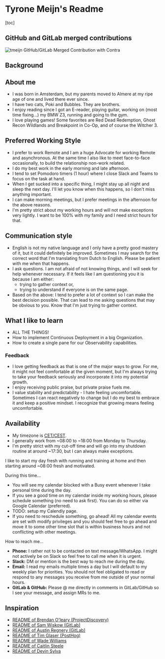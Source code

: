 # Tyrone Meijn's Readme

[toc]

## GitHub and GitLab merged contributions

![tmeijn GitHub/GitLab Merged Contribution with Contra](https://image.thum.io/get/width/600/fullpage/maxAge/24/wait/2/https://contra-psi.vercel.app/?githubUsername=tmeijn&gitlabUsername=tmeijn)

## Background

## About me

- I was born in Amsterdam, but my parents moved to Almere at my ripe age of one and lived there ever since.
- I have two cats, Poki and Bubbles. They are brothers.
- I enjoy reading since I got an E-reader, playing guitar, working on (most time fixing...) my BMW Z3, running and going to the gym.
- I love playing games! Some favorites are Red Dead Redemption, Ghost Recon Wildlands and Breakpoint in Co-Op, and of course the Witcher 3.

## Preferred Working Style

- I prefer to work Remote and I am a huge Advocate for working Remote and asynchronous. At the same time I also like to meet face-to-face occasionally, to build the relationship non-work related.
- I do my best work in the early morning and late afternoon.
- I tend to set Pomodoro timers (1 hour) where I close Slack and Teams to focus on the task at hand.
- When I get sucked into a specific thing, I might stay up all night and sleep the next day. I'll let you know when this happens, so I don't miss anything important.
- I can make morning meetings, but I prefer meetings in the afternoon for the above reasons.
- I'm pretty strict about my working hours and will not make exceptions very lightly. I want to be 100% with my family and I need strict hours for that.

## Communication style

- English is not my native language and I only have a pretty good mastery of it, but it could definitely be improved. Sometimes I may search for the correct word that I'm translating from Dutch to English. Please be patient with me when that happens.
- I ask questions. I am not afraid of not knowing things, and I will seek for help whenever necessary. If it feels like I am questioning you it is because I am either:
  - trying to gather context or,
  - trying to understand if everyone is on the same page.
- Based on the above: I tend to prefer a lot of context so I can make the best decision possible. That can lead to me asking questions that may be obvious to you. Know that I'm just trying to gather context.

## What I like to learn

- ALL THE THINGS!
- How to implement Continuous Deployment in a big Organization.
- How to create a single pane for our Observability capabilities.

### Feedback

- I love getting feedback as that is one of the major ways to grow. For me, it might not feel comfortable at the given moment, but I'm always trying to take your feedback seriously and incorporate it into my potential growth.
- I enjoy receiving public praise, but private praise fuels me.
- I value stability and predictability - I hate feeling uncomfortable. Sometimes I can react negatively to change but I do my best to embrace it and keep a positive mindset. I recognize that growing means feeling uncomfortable.

## Availability

- My timezone is [CET/CEST](https://time.is/CET).
- I generally work from ~08:00 to ~18:00 from Monday to Thursday.
- I'm pretty strict with my cut-off time and will go into my shutdown routine at around ~17:30, but I can always make exceptions.

I like to start my day fresh with running and training at home and then starting around ~08:00 fresh and motivated.

During this time...

- You will see my calendar blocked with a Busy event whenever I take personal time during the day.
- If you see a good time on my calendar inside my working hours, please schedule something (no need to ask first). You can do so either via Google Calendar (preferred).
- TODO: setup my Calendly page.
- If you need to reschedule something, go ahead! All my calendar events are set with modify privileges and you should feel free to go ahead and move it to some other time slot that is within business hours and not conflicting with other meetings.

How to reach me...

- **Phone:** I rather not to be contacted on text message/WhatsApp. I might not actively be on Slack so feel free to call me when it is urgent.
- **Slack:** DM or mention is the best way to reach me during the day.
- **Email:** I read my emails multiple times a day but I will default to my weekly plan for priorities. You should not feel obligated to read or respond to any messages you receive from me outside of your normal hours.
- **GitLab & GitHub:** Please @ me directly in comments in GitLab/GitHub so I see your message, and assign MRs to me.

## Inspiration

- [README of Brendan O'leary (ProjectDiscovery)](https://boleary.dev/readme/)
- [README of Sam Wiskow (GitLab)](https://gitlab.com/swiskow/swiskow/-/blob/main/README.md)
- [README of Austin Regnery (GitLab)](https://gitlab.com/aregnery)
- [README of Tim Glaser (PostHog)](https://posthog.com/handbook/company/team/tim-glaser)
- [README of Wade Williams](https://github.com/wadewilliams/wadewilliams)
- [README of Caitlin Steele](https://gitlab.com/caitlinsteele/readme)
- [README of Devin Sylva](https://gitlab.com/devin/devin/-/blob/main/README.md)
